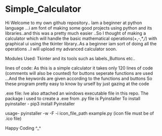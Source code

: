 # Simple_Calculator
Hi Welcome to my own github repository..
Iam a beginner at python language ...i am font of making some good projects using python and its libraries..and this was a pretty much easier ..So I thought of making a calculator which will handle the basic mathematical operations(+,-,*,/) with graphical ui using the tkinter library..As a beginner iam sort of doing all the operations ..I will upload my advanced calculator soon.

Modules Used:
       Tkinter and its tools such as labels.,Buttons etc..
       
lines of code:
       As this is a simple calculator it takes only 120 lines of code 
       (comments will also be counted)
for buttons seperate functions are used ...And the keywords are given according to the functions and buttons So these program pretty easy to know by urself by just gazing at the code

.exe file:
       Ive also attached an windows executable file in this repo. The package i used to create a .exe from .py file is Pyinstaller
To install pyinstaller - pip3 install Pyinstaller

usage-
     pyinstaller -w -F -i icon_file_path example.py
     (icon file must be of .ico file)

Happy Coding ^_^
